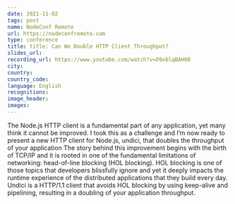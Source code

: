 ```yaml
---
date: 2021-11-02
tags: post
name: NodeConf Remote
url: https://nodeconfremote.com
type: conference
title: title: Can We Double HTTP Client Throughput?
slides_url:
recording_url: https://www.youtube.com/watch?v=D9xblqBAHO8
city: 
country: 
country_code: 
language: English
recognitions:
image_header:
images:
---
```


The Node.js HTTP client is a fundamental part of any application, yet many think it cannot be improved. I took this as a challenge and I’m now ready to present a new HTTP client for Node.js, undici, that doubles the throughput of your application
The story behind this improvement begins with the birth of TCP/IP and it is rooted in one of the fundamental limitations of networking: head-of-line blocking (HOL blocking). HOL blocking is one of those topics that developers blissfully ignore and yet it deeply impacts the runtime experience of the distributed applications that they build every day. Undici is a HTTP/1.1 client that avoids HOL blocking by using keep-alive and pipelining, resulting in a doubling of your application throughput.

